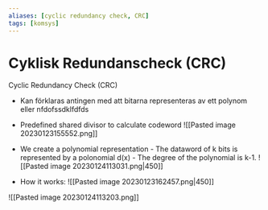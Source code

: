 ```yaml
---
aliases: [cyclic redundancy check, CRC]
tags: [komsys]
---
```


# Cyklisk Redundanscheck (CRC)
 Cyclic Redundancy Check (CRC)
- Kan förklaras antingen med att bitarna representeras av ett polynom eller nfdofssdklfdfds

- Predefined shared divisor to calculate codeword
![[Pasted image 20230123155552.png]]

- We create a polynomial representation
		- The dataword of k bits is represented by a polonomial d(x)
		- The degree of the polynomial is k-1.
![[Pasted image 20230124113031.png|450]]
- How it works:
![[Pasted image 20230123162457.png|450]]

![[Pasted image 20230124113203.png]]